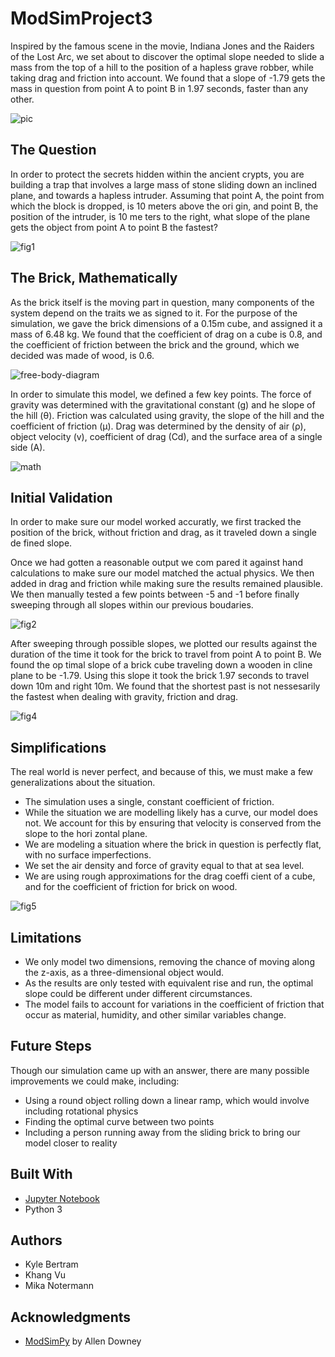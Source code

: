 # ModSimProject3
Inspired by the famous scene in the movie, Indiana Jones and the Raiders of the Lost Arc, we set about to discover the optimal slope needed to slide a mass from the top of a hill to the position of a hapless grave robber, while taking drag and friction into account. We found that a slope of -1.79 gets the mass in question from point A to point B in 1.97 seconds, faster than any other.

![pic](https://github.com/minhkhang1795/ModSimProject3/blob/master/media/pic.jpg)

## The Question

In order to protect the secrets hidden within the ancient crypts, you are building a trap that involves a large mass of stone sliding down an inclined plane, and towards a hapless intruder. Assuming that point A, the point from which the block is dropped, is 10 meters above the ori gin, and point B, the position of the intruder, is 10 me ters to the right, what slope of the plane gets the object from point A to point B the fastest?

![fig1](https://github.com/minhkhang1795/ModSimProject3/blob/master/media/fig1.PNG)

## The Brick, Mathematically

As the brick itself is the moving part in question, many
components of the system depend on the traits we as
signed to it. For the purpose of the simulation, we gave
the brick dimensions of a 0.15m cube, and assigned it a
mass of 6.48 kg. We found that the coefficient of drag
on a cube is 0.8, and the coefficient of friction between
the brick and the ground, which we decided was made of
wood, is 0.6.

![free-body-diagram](https://github.com/minhkhang1795/ModSimProject3/blob/master/media/free-body-diagram.PNG)

In order to simulate this model, we defined a few key
points. The force of gravity was determined with the
gravitational constant (g) and he slope of the hill (θ).
Friction was calculated using gravity, the slope of the hill
and the coefficient of friction (μ). Drag was determined
by the density of air (ρ), object velocity (v), coefficient
of drag (Cd), and the surface area of a single side (A).


![math](https://github.com/minhkhang1795/ModSimProject3/blob/master/media/math.PNG)

## Initial Validation

In order to make sure our model worked accuratly,
we first tracked the position of the brick, without
friction and drag, as it traveled down a single de
fined slope.

Once we had gotten a reasonable output we com
pared it against hand calculations to make sure our
model matched the actual physics. We then added
in drag and friction while making sure the results
remained plausible. We then manually tested a few
points between -5 and -1 before finally sweeping
through all slopes within our previous boudaries.

![fig2](https://github.com/minhkhang1795/ModSimProject3/blob/master/media/fig2.PNG)

After sweeping through possible slopes, we plotted our results against the duration of the time it took for the brick to travel from point A to point B. We found the op timal slope of a brick cube traveling down a wooden in cline plane to be -1.79. Using this slope it took the brick 1.97 seconds to travel down 10m and right 10m. We found that the shortest past is not nessesarily the fastest when dealing with gravity, friction and drag.

![fig4](https://github.com/minhkhang1795/ModSimProject3/blob/master/media/fig4.PNG)

## Simplifications

The real world is never perfect, and because of this, we
must make a few generalizations about the situation.

* The simulation uses a single, constant coefficient of
friction.
* While the situation we are modelling likely has a curve,
our model does not. We account for this by ensuring
that velocity is conserved from the slope to the hori
zontal plane.
* We are modeling a situation where the brick in question
is perfectly flat, with no surface imperfections.
* We set the air density and force of gravity equal to that
at sea level.
* We are using rough approximations for the drag coeffi
cient of a cube, and for the coefficient of friction for
brick on wood.

![fig5](https://github.com/minhkhang1795/ModSimProject3/blob/master/media/fig5.PNG)

## Limitations

* We only model two dimensions, removing the chance of
moving along the z-axis, as a three-dimensional object
would.
* As the results are only tested with equivalent rise and
run, the optimal slope could be different under different circumstances.
* The model fails to account for variations in the coefficient of friction that occur as material, humidity, and
other similar variables change.

## Future Steps

Though our simulation came up with an answer, there
are many possible improvements we could make, including:
* Using a round object rolling down a linear ramp,
which would involve including rotational physics
* Finding the optimal curve between two points
* Including a person running away from the sliding brick
to bring our model closer to reality

## Built With

* [Jupyter Notebook](http://jupyter.org/)
* Python 3

## Authors

* Kyle Bertram
* Khang Vu
* Mika Notermann

## Acknowledgments

* [ModSimPy](https://github.com/minhkhang1795/ModSimPy) by Allen Downey
